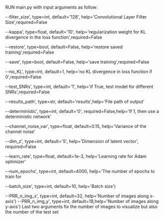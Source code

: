 RUN main.py with input arguments as follow:

--filter_size', type=int, default='128', help='Convolutional Layer Filter Size',required=False


--kappa', type=float, default='10', help='regularization weight for KL divergence in the loss function',required=False



--restore', type=bool, default=False, help='restore saved training',required=False



--save', type=bool, default=False, help='save training',required=False



--no_KL', type=int, default=1, help='no KL divergence in loss function if 0',required=False



--test_SNRs', type=int, default='1', help='if True, test model for different SNRs',required=False


--results_path', type=str, default='results',help='File path of output'


--deterministic', type=int, default='0', required=False,help='If 1, then use a deterministic network'



--channel_noise_var', type=float, default=0.15, help='Variance of the channel noise'



--dim_z', type=int, default='5', help='Dimension of latent vector', required=False



--learn_rate', type=float, default=1e-3, help='Learning rate for Adam optimizer'



--num_epochs', type=int, default=4000, help='The number of epochs to train for



--batch_size', type=int, default=10, help='Batch size')



--PRR_n_img_x', type=int, default=32, help='Number of images along x-axis')
--PRR_n_img_y', type=int, default=18,help='Number of images along y-axis')
Last two arguments fix the number of images to visualize but also the number of the test set
